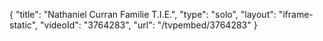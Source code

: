 {
    "title": "Nathaniel Curran Familie T.I.E.",
    "type": "solo",
    "layout": "iframe-static",
    "videoId": "3764283",
    "url": "\/tvpembed\/3764283"
}